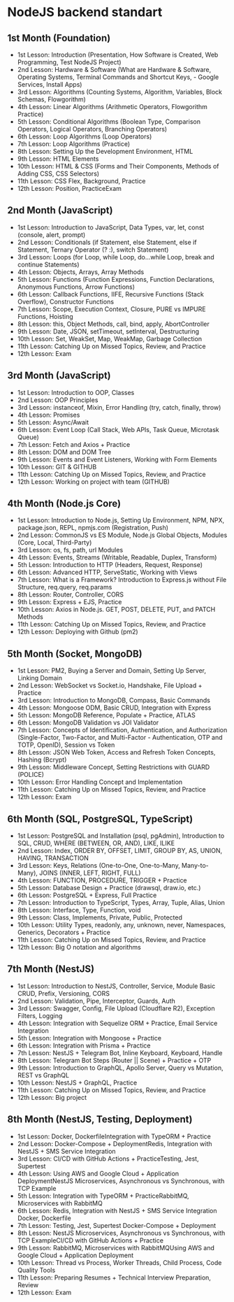 # NodeJS backend standart


## 1st Month (Foundation)
- 1st Lesson: Introduction (Presentation, How Software is Created, Web Programming, Test NodeJS Project)
- 2nd Lesson: Hardware & Software (What are Hardware & Software, Operating Systems, Terminal Commands and Shortcut Keys, - Google Services, Install Apps)
- 3rd Lesson: Algorithms (Counting Systems, Algorithm, Variables, Block Schemas, Flowgorithm)
- 4th Lesson: Linear Algorithms (Arithmetic Operators, Flowgorithm Practice)
- 5th Lesson: Conditional Algorithms (Boolean Type, Comparison Operators, Logical Operators, Branching Operators)
- 6th Lesson: Loop Algorithms (Loop Operators)
- 7th Lesson: Loop Algorithms (Practice)
- 8th Lesson: Setting Up the Development Environment, HTML
- 9th Lesson: HTML Elements
- 10th Lesson: HTML & CSS (Forms and Their Components, Methods of Adding CSS, CSS Selectors)
- 11th Lesson: CSS Flex, Background, Practice
- 12th Lesson: Position, PracticeExam


## 2nd Month (JavaScript)
- 1st Lesson: Introduction to JavaScript, Data Types, var, let, const (console, alert, prompt)
- 2nd Lesson: Conditionals (if Statement, else Statement, else if Statement, Ternary Operator (? :), switch Statement)
- 3rd Lesson: Loops (for Loop, while Loop, do...while Loop, break and continue Statements)
- 4th Lesson: Objects, Arrays, Array Methods
- 5th Lesson: Functions (Function Expressions, Function Declarations, Anonymous Functions, Arrow Functions)
- 6th Lesson: Callback Functions, IIFE, Recursive Functions (Stack Overflow), Constructor Functions
- 7th Lesson: Scope, Execution Context, Closure, PURE vs IMPURE Functions, Hoisting
- 8th Lesson: this, Object Methods, call, bind, apply, AbortController
- 9th Lesson: Date, JSON, setTimeout, setInterval, Destructuring
- 10th Lesson: Set, WeakSet, Map, WeakMap, Garbage Collection
- 11th Lesson: Catching Up on Missed Topics, Review, and Practice
- 12th Lesson: Exam


## 3rd Month (JavaScript)
- 1st Lesson: Introduction to OOP, Classes
- 2nd Lesson: OOP Principles
- 3rd Lesson: instanceof, Mixin, Error Handling (try, catch, finally, throw)
- 4th Lesson: Promises
- 5th Lesson: Async/Await
- 6th Lesson: Event Loop (Call Stack, Web APIs, Task Queue, Microtask Queue)
- 7th Lesson: Fetch and Axios + Practice
- 8th Lesson: DOM and DOM Tree
- 9th Lesson: Events and Event Listeners, Working with Form Elements
- 10th Lesson: GIT & GITHUB
- 11th Lesson: Catching Up on Missed Topics, Review, and Practice
- 12th Lesson: Working on project with team (GITHUB)


## 4th Month (Node.js Core)
- 1st Lesson: Introduction to Node.js, Setting Up Environment, NPM, NPX, package.json, REPL, npmjs.com (Registration, Push)
- 2nd Lesson: CommonJS vs ES Module, Node.js Global Objects, Modules (Core, Local, Third-Party)
- 3rd Lesson: os, fs, path, url Modules
- 4th Lesson: Events, Streams (Writable, Readable, Duplex, Transform)
- 5th Lesson: Introduction to HTTP (Headers, Request, Response)
- 6th Lesson: Advanced HTTP, ServeStatic, Working with Views
- 7th Lesson: What is a Framework? Introduction to Express.js without File Structure, req.query, req.params
- 8th Lesson: Router, Controller, CORS
- 9th Lesson: Express + EJS, Practice
- 10th Lesson: Axios in Node.js. GET, POST, DELETE, PUT, and PATCH Methods
- 11th Lesson: Catching Up on Missed Topics, Review, and Practice
- 12th Lesson: Deploying with Github (pm2)


## 5th Month (Socket, MongoDB)
- 1st Lesson: PM2, Buying a Server and Domain, Setting Up Server, Linking Domain
- 2nd Lesson: WebSocket vs Socket.io, Handshake, File Upload + Practice
- 3rd Lesson: Introduction to MongoDB, Compass, Basic Commands
- 4th Lesson: Mongoose ODM, Basic CRUD, Integration with Express
- 5th Lesson: MongoDB Reference, Populate + Practice, ATLAS
- 6th Lesson: MongoDB Validation vs JOI Validator
- 7th Lesson: Concepts of Identification, Authentication, and Authorization (Single-Factor, Two-Factor, and Multi-Factor - Authentication, OTP and TOTP, OpenID), Session vs Token
- 8th Lesson: JSON Web Token, Access and Refresh Token Concepts, Hashing (Bcrypt)
- 9th Lesson: Middleware Concept, Setting Restrictions with GUARD (POLICE)
- 10th Lesson: Error Handling Concept and Implementation
- 11th Lesson: Catching Up on Missed Topics, Review, and Practice
- 12th Lesson: Exam


## 6th Month (SQL, PostgreSQL, TypeScript)
- 1st Lesson: PostgreSQL and Installation (psql, pgAdmin), Introduction to SQL, CRUD, WHERE (BETWEEN, OR, AND), LIKE, ILIKE
- 2nd Lesson: Index, ORDER BY, OFFSET, LIMIT, GROUP BY, AS, UNION, HAVING, TRANSACTION
- 3rd Lesson: Keys, Relations (One-to-One, One-to-Many, Many-to-Many), JOINS (INNER, LEFT, RIGHT, FULL)
- 4th Lesson: FUNCTION, PROCEDURE, TRIGGER + Practice
- 5th Lesson: Database Design + Practice (drawsql, draw.io, etc.)
- 6th Lesson: PostgreSQL + Express, Full Practice
- 7th Lesson: Introduction to TypeScript, Types, Array, Tuple, Alias, Union
- 8th Lesson: Interface, Type, Function, void
- 9th Lesson: Class, Implements, Private, Public, Protected
- 10th Lesson: Utility Types, readonly, any, unknown, never, Namespaces, Generics, Decorators + Practice
- 11th Lesson: Catching Up on Missed Topics, Review, and Practice
- 12th Lesson: Big O notation and algorithms


## 7th Month (NestJS)
- 1st Lesson: Introduction to NestJS, Controller, Service, Module Basic CRUD, Prefix, Versioning, CORS
- 2nd Lesson: Validation, Pipe, Interceptor, Guards, Auth
- 3rd Lesson: Swagger, Config, File Upload (Cloudflare R2), Exception Filters, Logging
- 4th Lesson: Integration with Sequelize ORM + Practice, Email Service Integration
- 5th Lesson: Integration with Mongoose + Practice
- 6th Lesson: Integration with Prisma + Practice
- 7th Lesson: NestJS + Telegram Bot, Inline Keyboard, Keyboard, Handle
- 8th Lesson: Telegram Bot Steps (Router || Scene) + Practice + OTP
- 9th Lesson: Introduction to GraphQL, Apollo Server, Query vs Mutation, REST vs GraphQL
- 10th Lesson: NestJS + GraphQL, Practice
- 11th Lesson: Catching Up on Missed Topics, Review, and Practice
- 12th Lesson: Big project


## 8th Month (NestJS, Testing, Deployment)
- 1st Lesson: Docker, DockerfileIntegration with TypeORM + Practice
- 2nd Lesson:  Docker-Compose + DeploymentRedis, Integration with NestJS + SMS Service Integration
- 3rd Lesson: CI/CD with GitHub Actions + PracticeTesting, Jest, Supertest
- 4th Lesson: Using AWS and Google Cloud + Application DeploymentNestJS Microservices, Asynchronous vs Synchronous, with TCP Example
- 5th Lesson: Integration with TypeORM + PracticeRabbitMQ, Microservices with RabbitMQ
- 6th Lesson: Redis, Integration with NestJS + SMS Service Integration Docker, Dockerfile
- 7th Lesson: Testing, Jest, Supertest Docker-Compose + Deployment
- 8th Lesson: NestJS Microservices, Asynchronous vs Synchronous, with TCP ExampleCI/CD with GitHub Actions + Practice
- 9th Lesson: RabbitMQ, Microservices with RabbitMQUsing AWS and Google Cloud + Application Deployment
- 10th Lesson: Thread vs Process, Worker Threads, Child Process, Code Quality Tools
- 11th Lesson: Preparing Resumes + Technical Interview Preparation, Review
- 12th Lesson: Exam